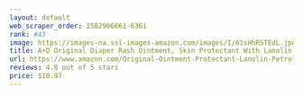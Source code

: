 ```yaml
---
layout: default 
﻿web_scraper_order: 1582906661-6361
rank: #43
image: https://images-na.ssl-images-amazon.com/images/I/61sHhRSTEdL.jpg
title: A+D Original Diaper Rash Ointment, Skin Protectant With Lanolin and Petrolatum, Seals…
url: https://www.amazon.com/Original-Ointment-Protectant-Lanolin-Petrolatum/dp/B016I2JUWM/ref=zg_mw_hpc_43?_encoding=UTF8&psc=1&refRID=AKFJNXASQBPB6KPJQJKV
reviews: 4.8 out of 5 stars
price: $10.97 
---
```

